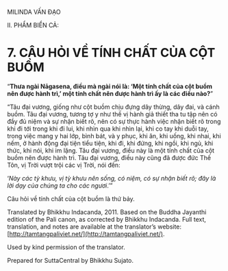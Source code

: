  

MILINDA VẤN ĐẠO

II. PHẨM BIỂN CẢ:

# 7\. CÂU HỎI VỀ TÍNH CHẤT CỦA CỘT BUỒM

“**Thưa ngài Nāgasena, điều mà ngài nói là: ‘Một tính chất của cột buồm nên được hành trì,’ một tính chất nên được hành trì ấy là các điều nào?**”

“Tâu đại vương, giống như cột buồm chịu đựng dây thừng, dây đai, và cánh buồm. Tâu đại vương, tương tợ y như thế vị hành giả thiết tha tu tập nên có đầy đủ niệm và sự nhận biết rõ, nên có sự thực hành việc nhận biết rõ trong khi đi tới trong khi đi lui, khi nhìn qua khi nhìn lại, khi co tay khi duỗi tay, trong việc mang y hai lớp, bình bát, và y phục, khi ăn, khi uống, khi nhai, khi nếm, ở hành động đại tiện tiểu tiện, khi đi, khi đứng, khi ngồi, khi ngủ, khi thức, khi nói, khi im lặng. Tâu đại vương, điều này là một tính chất của cột buồm nên được hành trì. Tâu đại vương, điều này cũng đã được đức Thế Tôn, vị Trời vượt trội các vị Trời, nói đến:

‘_Này các tỳ khưu, vị tỳ khưu nên sống, có niệm, có sự nhận biết rõ; đây là lời dạy của chúng ta cho các ngươi_.’”

Câu hỏi về tính chất của cột buồm là thứ bảy.

Translated by Bhikkhu Indacanda, 2011. Based on the Buddha Jayanthi edition of the Pali canon, as corrected by Bhikkhu Indacanda. Full text, translation, and notes are available at the translator’s website: [http://tamtangpaliviet.net/](http://tamtangpaliviet.net/).

Used by kind permission of the translator.

Prepared for SuttaCentral by Bhikkhu Sujato.